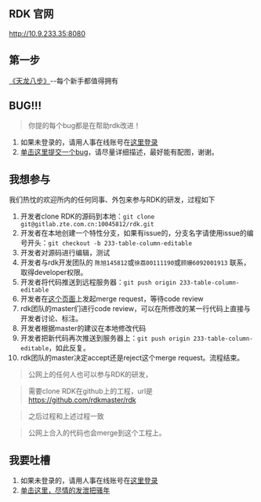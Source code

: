 ## RDK 官网
<http://10.9.233.35:8080>

## 第一步
[《天龙八步》](http://10.9.233.35:8080/rdk_server/doc/best_practise/index.html)--每个新手都值得拥有

## BUG!!!
> 你提的每个bug都是在帮助rdk改进！

1. 如果未登录的，请用人事在线账号在[这里登录](http://gitlab.zte.com.cn/users/sign_in)
2. [单击这里提交一个bug](http://gitlab.zte.com.cn/10045812/rdk/issues/new)，请尽量详细描述，最好能有配图，谢谢。


## 我想参与
我们热忱的欢迎所内的任何同事、外包来参与RDK的研发，过程如下

1. 开发者clone RDK的源码到本地：`git clone git@gitlab.zte.com.cn:10045812/rdk.git`
2. 开发者在本地创建一个特性分支，如果有issue的，分支名字请使用issue的编号开头：`git checkout -b 233-table-column-editable`
3. 开发者对源码进行编辑，测试
4. 开发者与rdk开发团队的 `陈旭145812`或`徐荔00111190`或`顾姗6092001913` 联系，取得developer权限。
4. 开发者将代码推送到远程服务器：`git push origin 233-table-column-editable`
5. 开发者在[这个页面](http://gitlab.zte.com.cn/10045812/rdk/merge_requests)上发起merge request，等待code review
6. rdk团队的master们进行code review，可以在所修改的某一行代码上直接与开发者讨论、标注。
7. 开发者根据master的建议在本地修改代码
8. 开发者把新代码再次推送到服务器上：`git push origin 233-table-column-editable`，如此反复。
7. rdk团队的master决定accept还是reject这个merge request。流程结束。

> 公网上的任何人也可以参与RDK的研发，

> 需要clone RDK在github上的工程，url是 <https://github.com/rdkmaster/rdk>

> 之后过程和上述过程一致

> 公网上合入的代码也会merge到这个工程上。

## 我要吐槽
1. 如果未登录的，请用人事在线账号在[这里登录](http://gitlab.zte.com.cn/users/sign_in)
2. [单击这里，尽情的发泄把骚年](http://gitlab.zte.com.cn/10045812/rdk/issues/new)